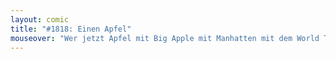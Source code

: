 ```yaml
---
layout: comic
title: "#1818: Einen Apfel"
mouseover: "Wer jetzt Apfel mit Big Apple mit Manhatten mit dem World Trade Center und somit dem heutigen Datum assoziiert, hat vermutlich eine ebensogroße Macke wie ich. Mindestens."
---
```

